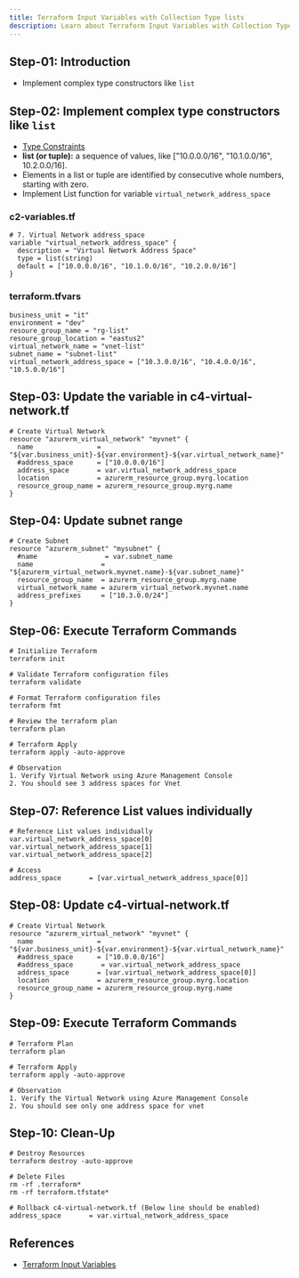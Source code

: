 ```yaml
---
title: Terraform Input Variables with Collection Type lists
description: Learn about Terraform Input Variables with Collection Type lists
---
```


## Step-01: Introduction
- Implement complex type constructors like `list` 

## Step-02: Implement complex type constructors like `list` 
- [Type Constraints](https://www.terraform.io/docs/language/expressions/types.html)
- **list (or tuple):** a sequence of values, like ["10.0.0.0/16", "10.1.0.0/16", 10.2.0.0/16]. 
- Elements in a list or tuple are identified by consecutive whole numbers, starting with zero.
- Implement List function for variable `virtual_network_address_space`
### c2-variables.tf
```t
# 7. Virtual Network address_space
variable "virtual_network_address_space" {
  description = "Virtual Network Address Space"
  type = list(string)
  default = ["10.0.0.0/16", "10.1.0.0/16", "10.2.0.0/16"]
}
```
### terraform.tfvars
```t
business_unit = "it"
environment = "dev"
resoure_group_name = "rg-list"
resoure_group_location = "eastus2"
virtual_network_name = "vnet-list"
subnet_name = "subnet-list"
virtual_network_address_space = ["10.3.0.0/16", "10.4.0.0/16", "10.5.0.0/16"]
```

## Step-03: Update the variable in c4-virtual-network.tf
```t
# Create Virtual Network
resource "azurerm_virtual_network" "myvnet" {
  name                = "${var.business_unit}-${var.environment}-${var.virtual_network_name}"
  #address_space      = ["10.0.0.0/16"]
  address_space       = var.virtual_network_address_space
  location            = azurerm_resource_group.myrg.location
  resource_group_name = azurerm_resource_group.myrg.name
}
```

## Step-04: Update subnet range
```t
# Create Subnet
resource "azurerm_subnet" "mysubnet" {
  #name                 = var.subnet_name
  name                 = "${azurerm_virtual_network.myvnet.name}-${var.subnet_name}"
  resource_group_name  = azurerm_resource_group.myrg.name
  virtual_network_name = azurerm_virtual_network.myvnet.name
  address_prefixes     = ["10.3.0.0/24"]
}
```

## Step-06: Execute Terraform Commands
```t
# Initialize Terraform
terraform init

# Validate Terraform configuration files
terraform validate

# Format Terraform configuration files
terraform fmt

# Review the terraform plan
terraform plan 

# Terraform Apply
terraform apply -auto-approve

# Observation
1. Verify Virtual Network using Azure Management Console
2. You should see 3 address spaces for Vnet
```

## Step-07: Reference List values individually
```t
# Reference List values individually
var.virtual_network_address_space[0]
var.virtual_network_address_space[1]
var.virtual_network_address_space[2]

# Access 
address_space       = [var.virtual_network_address_space[0]]
```

## Step-08: Update c4-virtual-network.tf
```t
# Create Virtual Network
resource "azurerm_virtual_network" "myvnet" {
  name                = "${var.business_unit}-${var.environment}-${var.virtual_network_name}"
  #address_space      = ["10.0.0.0/16"]
  #address_space       = var.virtual_network_address_space
  address_space       = [var.virtual_network_address_space[0]]
  location            = azurerm_resource_group.myrg.location
  resource_group_name = azurerm_resource_group.myrg.name
}
```

## Step-09: Execute Terraform Commands
```t
# Terraform Plan
terraform plan 

# Terraform Apply
terraform apply -auto-approve

# Observation
1. Verify the Virtual Network using Azure Management Console
2. You should see only one address space for vnet
```

## Step-10: Clean-Up
```t
# Destroy Resources
terraform destroy -auto-approve

# Delete Files
rm -rf .terraform* 
rm -rf terraform.tfstate*

# Rollback c4-virtual-network.tf (Below line should be enabled)
address_space       = var.virtual_network_address_space
```

## References
- [Terraform Input Variables](https://www.terraform.io/docs/language/values/variables.html)



